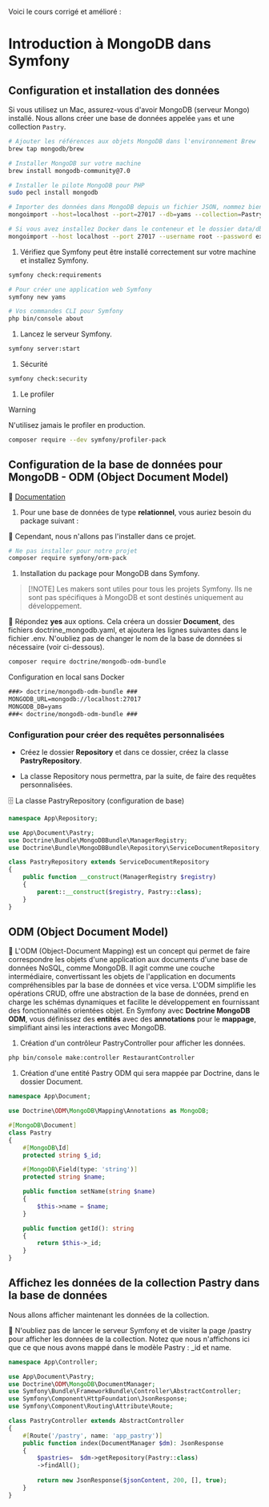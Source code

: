 Voici le cours corrigé et amélioré :

# Introduction à MongoDB dans Symfony

## Configuration et installation des données 

Si vous utilisez un Mac, assurez-vous d'avoir MongoDB (serveur Mongo) installé. Nous allons créer une base de données appelée `yams` et une collection `Pastry`.

```bash
# Ajouter les références aux objets MongoDB dans l'environnement Brew
brew tap mongodb/brew

# Installer MongoDB sur votre machine
brew install mongodb-community@7.0

# Installer le pilote MongoDB pour PHP
sudo pecl install mongodb

# Importer des données dans MongoDB depuis un fichier JSON, nommez bien Pastry la collection
mongoimport --host=localhost --port=27017 --db=yams --collection=Pastry --file=pastries.json --jsonArray

# Si vous avez installez Docker dans le conteneur et le dossier data/db
mongoimport --host localhost --port 27017 --username root --password example --authenticationDatabase admin --db yams --collection Pastry --file pastries.json --jsonArray
```

1. Vérifiez que Symfony peut être installé correctement sur votre machine et installez Symfony.

```bash
symfony check:requirements

# Pour créer une application web Symfony
symfony new yams
```

```bash
# Vos commandes CLI pour Symfony
php bin/console about
```

1. Lancez le serveur Symfony.

```bash
symfony server:start
```

1. Sécurité

```bash
symfony check:security
```

1. Le profiler

> [!WARNING]
> N'utilisez jamais le profiler en production.

```bash
composer require --dev symfony/profiler-pack
```

## Configuration de la base de données pour MongoDB - ODM (Object Document Model)

:rocket: [Documentation](https://www.doctrine-project.org/projects/doctrine-mongodb-bundle/en/current/index.html)

1. Pour une base de données de type **relationnel**, vous auriez besoin du package suivant :

:rocket: Cependant, nous n'allons pas l'installer dans ce projet.

```bash
# Ne pas installer pour notre projet
composer require symfony/orm-pack
```

1. Installation du package pour MongoDB dans Symfony.

> [!NOTE] Les makers sont utiles pour tous les projets Symfony. Ils ne sont pas spécifiques à MongoDB et sont destinés uniquement au développement.

:construction: Répondez **yes** aux options. Cela créera un dossier **Document**, des fichiers doctrine_mongodb.yaml, et ajoutera les lignes suivantes dans le fichier .env. N'oubliez pas de changer le nom de la base de données si nécessaire (voir ci-dessous).

```bash
composer require doctrine/mongodb-odm-bundle
```

Configuration en local sans Docker

```txt
###> doctrine/mongodb-odm-bundle ###
MONGODB_URL=mongodb://localhost:27017
MONGODB_DB=yams
###< doctrine/mongodb-odm-bundle ###
```

### Configuration pour créer des requêtes personnalisées

- Créez le dossier **Repository** et dans ce dossier, créez la classe **PastryRepository**. 
  
- La classe Repository nous permettra, par la suite, de faire des requêtes personnalisées.

:file_cabinet: La classe PastryRepository (configuration de base)

```php
namespace App\Repository;

use App\Document\Pastry;
use Doctrine\Bundle\MongoDBBundle\ManagerRegistry;
use Doctrine\Bundle\MongoDBBundle\Repository\ServiceDocumentRepository;

class PastryRepository extends ServiceDocumentRepository
{
    public function __construct(ManagerRegistry $registry)
    {
        parent::__construct($registry, Pastry::class);
    }
}
```

## ODM (Object Document Model)

:rocket: L'ODM (Object-Document Mapping) est un concept qui permet de faire correspondre les objets d'une application aux documents d'une base de données NoSQL, comme MongoDB. Il agit comme une couche intermédiaire, convertissant les objets de l'application en documents compréhensibles par la base de données et vice versa. L'ODM simplifie les opérations CRUD, offre une abstraction de la base de données, prend en charge les schémas dynamiques et facilite le développement en fournissant des fonctionnalités orientées objet. En Symfony avec **Doctrine MongoDB ODM**, vous définissez des **entités** avec des **annotations** pour le **mappage**, simplifiant ainsi les interactions avec MongoDB.

1. Création d'un contrôleur PastryController pour afficher les données.

```bash
php bin/console make:controller RestaurantController
```

1. Création d'une entité Pastry ODM qui sera mappée par Doctrine, dans le dossier Document.

```php
namespace App\Document;

use Doctrine\ODM\MongoDB\Mapping\Annotations as MongoDB;

#[MongoDB\Document]
class Pastry
{
    #[MongoDB\Id]
    protected string $_id;

    #[MongoDB\Field(type: 'string')]
    protected string $name;

    public function setName(string $name)
    {
        $this->name = $name;
    }

    public function getId(): string
    {
        return $this->_id;
    }
}
```

## Affichez les données de la collection Pastry dans la base de données 

Nous allons afficher maintenant les données de la collection.

:pill: N'oubliez pas de lancer le serveur Symfony et de visiter la page /pastry pour afficher les données de la collection. Notez que nous n'affichons ici que ce que nous avons mappé dans le modèle Pastry : _id et name.

```php
namespace App\Controller;

use App\Document\Pastry;
use Doctrine\ODM\MongoDB\DocumentManager;
use Symfony\Bundle\FrameworkBundle\Controller\AbstractController;
use Symfony\Component\HttpFoundation\JsonResponse;
use Symfony\Component\Routing\Attribute\Route;

class PastryController extends AbstractController
{
    #[Route('/pastry', name: 'app_pastry')]
    public function index(DocumentManager $dm): JsonResponse
    {
        $pastries=  $dm->getRepository(Pastry::class)
        ->findAll();
        
        return new JsonResponse($jsonContent, 200, [], true);
    }
}
```